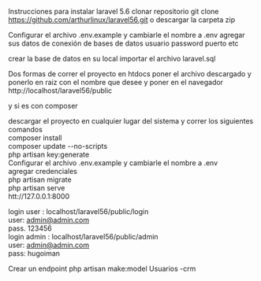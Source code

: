 Instrucciones para instalar laravel 5.6 
 clonar repositorio 
 git clone https://github.com/arthurlinux/laravel56.git
 o descargar la carpeta zip

 Configurar el archivo .env.example y cambiarle el nombre a .env
agregar sus datos de conexión de bases de datos usuario password puerto etc

crear la base de datos en su local 
importar el archivo laravel.sql

Dos formas de correr el proyecto
en htdocs poner el archivo descargado y ponerlo en raiz con el nombre que desee 
y poner en el navegador http://localhost/laravel56/public

y si es con composer 

descargar el proyecto en cualquier lugar del sistema y correr los siguientes comandos</br>
composer install </br>
composer update --no-scripts </br>
php artisan key:generate</br>
 Configurar el archivo .env.example y cambiarle el nombre a .env</br>
 agregar credenciales</br>
php artisan migrate </br>
php artisan serve</br>
htt://127.0.0.1:8000</br>

login  user  : localhost/laravel56/public/login </br>
user: admin@admin.com</br>
pass. 123456</br>
login admin : localhost/laravel56/public/admin</br>
user: admin@admin.com</br>
pass: hugoiman</br>

Crear un endpoint
php artisan make:model Usuarios -crm
